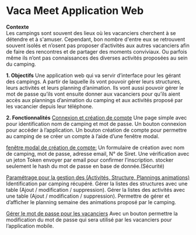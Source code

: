 # Vaca Meet Application Web

**Contexte**   
Les campings sont souvent des lieux où les vacanciers cherchent à se détendre et à s'amuser. Cependant, bon nombre d'entre eux se retrouvent souvent isolés et n’osent pas proposer d’activités aux autres vacanciers afin de faire des rencontres et de partager des moments conviviaux. Ou parfois même ils n’ont pas connaissances des diverses activités proposées au sein du camping.

**1. Objectifs** 
Une application web qui va servir d’interface pour les gérant des campings. A partir de laquelle ils vont pouvoir gérer leurs structures, leurs activités et leurs planning d’animation. Ils vont aussi pouvoir gérer le mot de passe qu’ils vont ensuite donner aux vacanciers pour qu’ils aient accès aux plannings d’animation du camping et aux activités proposé par les vacancier depuis leur téléphone.
  
**2. Fonctionnalités**
<u>Connexion et création de compte</u> 
Une page simple avec pour identification nom de camping et mot de passe.
Un bouton connexion pour accéder à l’application.
Un bouton création de compte pour permettre au camping de se créer un compte à l’aide d’une fenêtre modal.

<u>fenêtre modal de création de compte:</u>
Un formulaire de création avec nom de camping, mot de passe, adresse email, N°  de Siret.
Une vérification avec un jeton Token envoyer par email pour confirmer l’inscription.
stocker seulement le hash du mot de passe en base de donnée.(Sécurité)

<u>Paramétrage pour la gestion des (Activités, Structure, Plannings animations)</u>
Identification par camping récupéré.
Gérer la listes des structures avec une table (Ajout / modification / suppression).
Gérer la listes des activités avec une table (Ajout / modification / suppression).
Permettre de gérer et d’afficher le planning semaine des animations proposé par le camping.

<u>Gérer le mot de passe pour les vacanciers</u>
Avec un bouton permettre la modification du mot de passe qui sera utilisé par les vacanciers pour l’application mobile.


